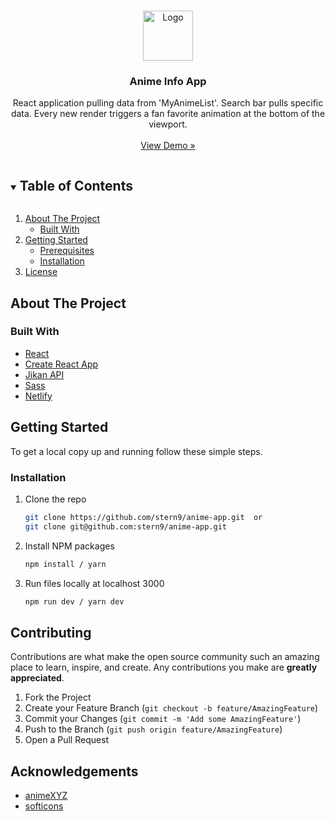 <!-- PROJECT LOGO -->
<br />
<p align="center">
  <a href="https://stern9-anime-app.netlify.app/">
    <img src="https://i.pinimg.com/originals/10/c3/bd/10c3bd29ff6e9304ee9e3ed75f426170.png" alt="Logo" width="80" height="80">
  </a>

  <h3 align="center">Anime Info App</h3>

  <p align="center">
    React application pulling data from 'MyAnimeList'. Search bar pulls specific data. Every new render triggers a fan favorite animation at the bottom of the viewport.
    <br />
    <br />
    <a href="https://stern9-anime-app.netlify.app/" target="_blank">View Demo »</a>
  </p>
</p>

<details open="open">
  <summary><h2 style="display: inline-block">Table of Contents</h2></summary>
  <ol>
    <li>
      <a href="#about-the-project">About The Project</a>
      <ul>
        <li><a href="#built-with">Built With</a></li>
      </ul>
    </li>
    <li>
      <a href="#getting-started">Getting Started</a>
      <ul>
        <li><a href="#prerequisites">Prerequisites</a></li>
        <li><a href="#installation">Installation</a></li>
      </ul>
    </li>
    <li><a href="#license">License</a></li>
  </ol>
</details>

## About The Project

### Built With

- [React](https://reactjs.org/)
- [Create React App](https://create-react-app.dev/)
- [Jikan API](https://jikan.docs.apiary.io/#)
- [Sass](https://sass-lang.com/)
- [Netlify](https://www.netlify.com/)

## Getting Started

To get a local copy up and running follow these simple steps.

### Installation

1. Clone the repo
   ```sh
   git clone https://github.com/stern9/anime-app.git  or
   git clone git@github.com:stern9/anime-app.git
   ```
2. Install NPM packages
   ```sh
   npm install / yarn
   ```
3. Run files locally at localhost 3000
   ```sh
   npm run dev / yarn dev
   ```

## Contributing

Contributions are what make the open source community such an amazing place to learn, inspire, and create. Any contributions you make are **greatly appreciated**.

1. Fork the Project
2. Create your Feature Branch (`git checkout -b feature/AmazingFeature`)
3. Commit your Changes (`git commit -m 'Add some AmazingFeature'`)
4. Push to the Branch (`git push origin feature/AmazingFeature`)
5. Open a Pull Request

## Acknowledgements

- [animeXYZ](https://www.npmjs.com/package/animexyz)
- [softicons](https://www.softicons.com/)
